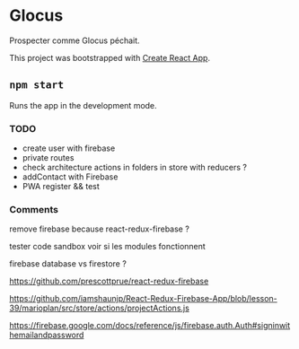 # Glocus

Prospecter comme Glocus péchait.

This project was bootstrapped with [Create React App](https://github.com/facebook/create-react-app).

## `npm start`

Runs the app in the development mode.

### TODO

- create user with firebase
- private routes
- check architecture actions in folders in store with reducers ?
- addContact with Firebase
- PWA register && test

### Comments

remove firebase because react-redux-firebase ?

tester code sandbox voir si les modules fonctionnent

firebase database vs firestore ?

https://github.com/prescottprue/react-redux-firebase

https://github.com/iamshaunjp/React-Redux-Firebase-App/blob/lesson-39/marioplan/src/store/actions/projectActions.js

https://firebase.google.com/docs/reference/js/firebase.auth.Auth#signinwithemailandpassword
